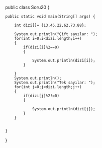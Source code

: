 
public class Soru20 {

	public static void main(String[] args) {
		
		int dizi[]= {13,45,22,62,73,88};
		
		System.out.println("Çift sayılar: ");
		for(int i=0;i<dizi.length;i++) 
		{			
			if(dizi[i]%2==0)
			{
				
				System.out.println(dizi[i]);
			}
						
		}
		System.out.println();
		System.out.println("Tek sayılar: ");
		for(int j=0;j<dizi.length;j++)
		{
			if(dizi[j]%2!=0)
			{
				
				System.out.println(dizi[j]);
			}
		}
		

	}

}
